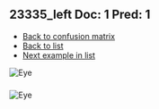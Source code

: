 ## 23335_left Doc: 1 Pred: 1
- [Back to confusion matrix](https://github.com/juliandewit/kaggle_retinopathy/blob/master/matrix.md)
- [Back to list](https://github.com/juliandewit/kaggle_retinopathy/blob/master/lists/11/list.md)
- [Next example in list](https://github.com/juliandewit/kaggle_retinopathy/blob/master/lists/11/23/23483_left.md)

![Eye](https://retinopaty.blob.core.windows.net/size1024/23335_left_1.jpeg)

### 

![Eye]()
